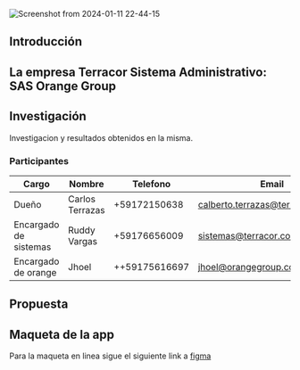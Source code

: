 ![Screenshot from 2024-01-11 22-44-15](https://github.com/Terracor-Bolivia/.github/assets/7370358/e05e167a-bb86-473b-837d-3317df14fc3d)

## Introducción
La empresa Terracor Sistema Administrativo: SAS Orange Group
- 

## Investigación

Investigacion y resultados obtenidos en la misma.

### Participantes

|Cargo|Nombre|Telefono|Email|
|------|------|------|------|
|Dueño|Carlos Terrazas|+59172150638|calberto.terrazas@terracor.com.bo|
|Encargado de sistemas|Ruddy Vargas|+59176656009|sistemas@terracor.com.bo|
|Encargado de orange|Jhoel|++59175616697|jhoel@orangegroup.com.bo|

## Propuesta


## Maqueta de la app

Para la maqueta en linea sigue el siguiente link a [figma](https://www.figma.com/file/JN0jsdO9thzC03C1O1L0DA/Terracor?type=design&node-id=22-122&mode=design&t=ru82BWvoPgVRI3bi-0)
